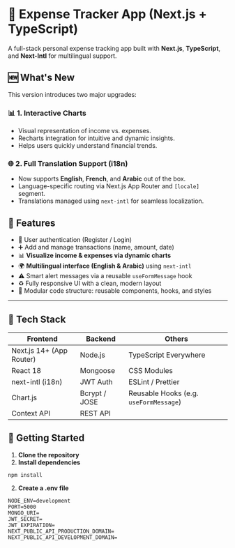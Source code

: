 # 💸 Expense Tracker App (Next.js + TypeScript)

A full-stack personal expense tracking app built with **Next.js**, **TypeScript**, and **Next-Intl** for multilingual support.

## 🆕 What's New

This version introduces two major upgrades:

### 📊 1. Interactive Charts
- Visual representation of income vs. expenses.
- Recharts integration for intuitive and dynamic insights.
- Helps users quickly understand financial trends.

### 🌐 2. Full Translation Support (i18n)
- Now supports **English**, **French**, and **Arabic** out of the box.
- Language-specific routing via Next.js App Router and `[locale]` segment.
- Translations managed using `next-intl` for seamless localization.

## 🚀 Features

- 🔐 User authentication (Register / Login)
- ➕ Add and manage transactions (name, amount, date)
- 📊 **Visualize income & expenses via dynamic charts**
- 🌍 **Multilingual interface (English & Arabic)** using `next-intl`
- ⚠️ Smart alert messages via a reusable `useFormMessage` hook
- ♻️ Fully responsive UI with a clean, modern layout
- 🧪 Modular code structure: reusable components, hooks, and styles

---

## 🧰 Tech Stack

| Frontend              | Backend        | Others                      |
|-----------------------|----------------|------------------------------|
| Next.js 14+ (App Router) | Node.js       | TypeScript Everywhere        |
| React 18              | Mongoose       | CSS Modules                  |
| next-intl (i18n)      | JWT Auth       | ESLint / Prettier            |
| Chart.js              | Bcrypt / JOSE  | Reusable Hooks (e.g. `useFormMessage`) |
| Context API           | REST API       |                              |
## 🔧 Getting Started
1. **Clone the repository**
2. **Install dependencies**
  ```
  npm install
  ```
2. **Create a __.env__ file**
```
NODE_ENV=development
PORT=5000
MONGO_URI=
JWT_SECRET=
JWT_EXPIRATION=
NEXT_PUBLIC_API_PRODUCTION_DOMAIN=
NEXT_PUBLIC_API_DEVELOPMENT_DOMAIN=
```
